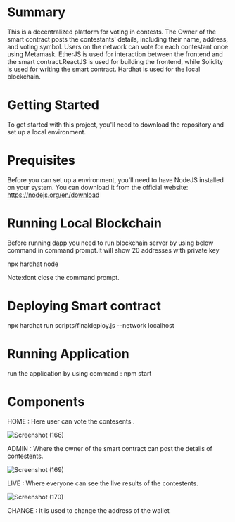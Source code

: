 # Summary 

This is a decentralized platform for voting in contests. The Owner of the smart contract posts the contestants' details, including their name, address, and voting symbol. Users on the network can vote for each contestant once using Metamask. EtherJS is used for interaction between the frontend and the smart contract.ReactJS is used for building the frontend, while Solidity is used for writing the smart contract. Hardhat is used for the local blockchain.

# Getting Started
To get started with this project, you'll need to download the repository and set up a local environment.

# Prequisites
Before you can set up a environment, you'll need to have NodeJS installed on your system. You can download it from the official website: https://nodejs.org/en/download

# Running Local Blockchain
Before running dapp you need to run blockchain server by using below command in command prompt.It will show 20 addresses with private key

npx hardhat node

Note:dont close the command prompt.

# Deploying Smart contract

npx hardhat run scripts/finaldeploy.js --network localhost

# Running Application
run the application by using command : npm start

# Components 

HOME : Here user can vote the contesents .

![Screenshot (166)](https://user-images.githubusercontent.com/104605032/235320274-39d061a7-9ec0-4e6c-bdd1-e96986add611.png)

ADMIN : Where the owner of the smart contract can post the details of contestents.

![Screenshot (169)](https://user-images.githubusercontent.com/104605032/235319625-f3296481-eaf2-4c4e-bc8b-3b387a0dcdcf.png)

LIVE : Where everyone can see the live results of the contestents.

![Screenshot (170)](https://user-images.githubusercontent.com/104605032/235319822-fd2a36e3-97c1-4cb8-85c7-e5d4ec2c6d9c.png)

CHANGE : It is used to change the address of the wallet
